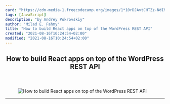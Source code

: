 ```yaml
---
card: "https://cdn-media-1.freecodecamp.org/images/1*10rDJAvtCHTZz-NdIMpGLQ.jpeg"
tags: [JavaScript]
description: "by Andrey Pokrovskiy"
author: "Milad E. Fahmy"
title: "How to build React apps on top of the WordPress REST API"
created: "2021-08-16T10:24:54+02:00"
modified: "2021-08-16T10:24:54+02:00"
---
```

<div class="site-wrapper">
<main id="site-main" class="site-main outer">
<div class="inner">
<article class="post-full post tag-javascript tag-react tag-wordpress tag-web-development tag-web-design ">
<header class="post-full-header">
<h1 class="post-full-title">How to build React apps on top of the WordPress REST API</h1>
</header>
<figure class="post-full-image">
<picture>
<source media="(max-width: 700px)" sizes="1px" srcset="data:image/gif;base64,R0lGODlhAQABAIAAAAAAAP///yH5BAEAAAAALAAAAAABAAEAAAIBRAA7 1w">
<source media="(min-width: 701px)" sizes="(max-width: 800px) 400px,
(max-width: 1170px) 700px,
1400px" srcset="https://cdn-media-1.freecodecamp.org/images/1*10rDJAvtCHTZz-NdIMpGLQ.jpeg 300w,
https://cdn-media-1.freecodecamp.org/images/1*10rDJAvtCHTZz-NdIMpGLQ.jpeg 600w,
https://cdn-media-1.freecodecamp.org/images/1*10rDJAvtCHTZz-NdIMpGLQ.jpeg 1000w,
https://cdn-media-1.freecodecamp.org/images/1*10rDJAvtCHTZz-NdIMpGLQ.jpeg 2000w">
<img onerror="this.style.display='none'" src="https://cdn-media-1.freecodecamp.org/images/1*10rDJAvtCHTZz-NdIMpGLQ.jpeg" alt="How to build React apps on top of the WordPress REST API">
</picture>
</figure>
<section class="post-full-content">
<div class="post-content medium-migrated-article">
</div>
<hr>
</section>
</article>
</div>
</main>
</div>
<!-- Google Tag Manager (noscript) -->
<!-- End Google Tag Manager (noscript) -->
